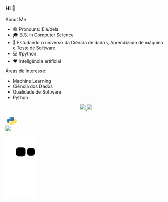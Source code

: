 ### Hi 👋

About Me

- 😄 Pronouns: Ela/dela
- 🎓 B.S. in Computer Science 
- 🌱 Estudando o universo da Ciência de dados, Aprendizado de máquina e Teste de Software
- 💻 #python
- ❤ Inteligência artificial
 
Áreas de Interesse:

   * Machine Learning
   * Ciência dos Dados
   * Qualidade de Software
   * Python

<div align="center">
  <a href="https://github.com/jucicarla">
  <img height="180em" src="https://github-readme-stats.vercel.app/api?username=jucicarla&show_icons=true&theme=dracula&include_all_commits=true&count_private=true"/>
  <img height="180em" src="https://github-readme-stats.vercel.app/api/top-langs/?username=jucicarla&layout=compact&langs_count=7&theme=dracula"/>
</div>
  <div style="display: inline_block"><br>
  <img align="center" alt="Juci-Python" height="30" width="40" src="https://raw.githubusercontent.com/devicons/devicon/master/icons/python/python-original.svg">
  
</div>
 <div> 
  <a href="https://www.linkedin.com/in/jucicarlapires" target="_blank"><img src="https://img.shields.io/badge/-LinkedIn-%230077B5?style=for-the-badge&logo=linkedin&logoColor=white" target="_blank"></a> 
 
  ![Snake animation](https://github.com/Jucicarla/Jucicarla/blob/output/github-contribution-grid-snake.svg)
 
</div>


<!--
**Jucicarla/Jucicarla** is a ✨ _special_ ✨ repository because its `README.md` (this file) appears on your GitHub profile.

Here are some ideas to get you started:

- 🔭 I’m currently working on ...
- 🌱 I’m currently learning ...
- 👯 I’m looking to collaborate on ...
- 🤔 I’m looking for help with ...
- 💬 Ask me about ...
- 📫 How to reach me: ...
- 😄 Pronouns: ...
- ⚡ Fun fact: ...
-->

